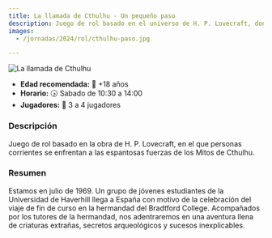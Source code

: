 ```yaml
---
title: La llamada de Cthulhu - Un pequeño paso 
description: Juego de rol basado en el universo de H. P. Lovecraft, donde los jugadores enfrentan horrores cósmicos en 1969.
images:
  - /jornadas/2024/rol/cthulhu-paso.jpg

---
```


![La llamada de Cthulhu](../cthulhu-paso.jpg)

- **Edad recomendada:** 👤 +18 años
- **Horario:** 🕟 Sabado de 10:30 a 14:00
- **Jugadores:** 🎲 3 a 4 jugadores

### Descripción

Juego de rol basado en la obra de H. P. Lovecraft, en el que personas corrientes se enfrentan a las espantosas fuerzas de los Mitos de Cthulhu.

### Resumen

Estamos en julio de 1969. Un grupo de jóvenes estudiantes de la Universidad de Haverhill llega a España con motivo de la celebración del viaje de fin de curso en la hermandad del Bradtford College. Acompañados por los tutores de la hermandad, nos adentraremos en una aventura llena de criaturas extrañas, secretos arqueológicos y sucesos inexplicables.